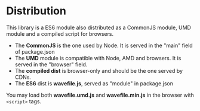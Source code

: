 # Distribution

This library is a ES6 module also distributed as a CommonJS module, UMD module and a compiled script for browsers.

- The **CommonJS** is the one used by Node. It is served in the "main" field of package.json
- The **UMD** module is compatible with Node, AMD and browsers. It is served in the "browser" field.
- The **compiled dist** is browser-only and should be the one served by CDNs.
- The **ES6** dist is **wavefile.js**, served as "module" in package.json

You may load both **wavefile.umd.js** and **wavefile.min.js** in the browser with ```<script>``` tags.